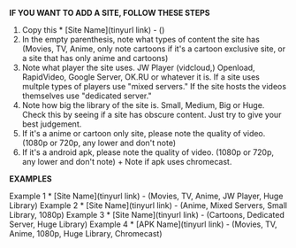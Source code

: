 **IF YOU WANT TO ADD A SITE, FOLLOW THESE STEPS**

1. Copy this * [Site Name](tinyurl link) - ()
2. In the empty parenthesis, note what types of content the site has (Movies, TV, Anime, only note cartoons if it's a cartoon exclusive site, or a site that has only anime and cartoons) 
3. Note what player the site uses. JW Player (vidcloud,) Openload, RapidVideo, Google Server, OK.RU or whatever it is. If a site uses multple types of players use "mixed servers." If the site hosts the videos themselves use "dedicated server." 
4. Note how big the library of the site is. Small, Medium, Big or Huge. Check this by seeing if a site has obscure content. Just try to give your best judgement. 
5. If it's a anime or cartoon only site, please note the quality of video. (1080p or 720p, any lower and don't note)
6. If it's a android apk, please note the quality of video. (1080p or 720p, any lower and don't note) + Note if apk uses chromecast.

**EXAMPLES**

Example 1 * [Site Name](tinyurl link) - (Movies, TV, Anime, JW Player, Huge Library)
Example 2 * [Site Name](tinyurl link) - (Anime, Mixed Servers, Small Library, 1080p)
Example 3 * [Site Name](tinyurl link) - (Cartoons, Dedicated Server, Huge Library)
Example 4 * [APK Name](tinyurl link) - (Movies, TV, Anime, 1080p, Huge Library, Chromecast)






